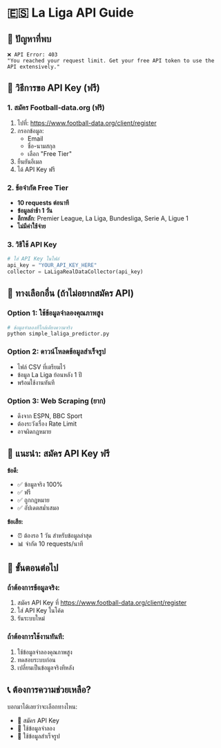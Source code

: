 # 🇪🇸 La Liga API Guide

## 🚨 ปัญหาที่พบ
```
❌ API Error: 403
"You reached your request limit. Get your free API token to use the API extensively."
```

## 🔑 วิธีการขอ API Key (ฟรี)

### 1. สมัคร Football-data.org (ฟรี)
1. ไปที่: https://www.football-data.org/client/register
2. กรอกข้อมูล:
   - Email
   - ชื่อ-นามสกุล
   - เลือก "Free Tier"
3. ยืนยันอีเมล
4. ได้ API Key ฟรี

### 2. ข้อจำกัด Free Tier
- **10 requests ต่อนาที**
- **ข้อมูลล่าช้า 1 วัน**
- **ลีกหลัก**: Premier League, La Liga, Bundesliga, Serie A, Ligue 1
- **ไม่มีค่าใช้จ่าย**

### 3. วิธีใช้ API Key
```python
# ใส่ API Key ในไฟล์
api_key = "YOUR_API_KEY_HERE"
collector = LaLigaRealDataCollector(api_key)
```

## 🔄 ทางเลือกอื่น (ถ้าไม่อยากสมัคร API)

### Option 1: ใช้ข้อมูลจำลองคุณภาพสูง
```python
# ข้อมูลจำลองที่ใกล้เคียงความจริง
python simple_laliga_predictor.py
```

### Option 2: ดาวน์โหลดข้อมูลสำเร็จรูป
- ไฟล์ CSV ที่เตรียมไว้
- ข้อมูล La Liga ย้อนหลัง 1 ปี
- พร้อมใช้งานทันที

### Option 3: Web Scraping (ยาก)
- ดึงจาก ESPN, BBC Sport
- ต้องระวังเรื่อง Rate Limit
- อาจผิดกฎหมาย

## 🎯 แนะนำ: สมัคร API Key ฟรี

**ข้อดี:**
- ✅ ข้อมูลจริง 100%
- ✅ ฟรี
- ✅ ถูกกฎหมาย
- ✅ อัปเดตสม่ำเสมอ

**ข้อเสีย:**
- ⏰ ต้องรอ 1 วัน สำหรับข้อมูลล่าสุด
- 📊 จำกัด 10 requests/นาที

## 🚀 ขั้นตอนต่อไป

### ถ้าต้องการข้อมูลจริง:
1. สมัคร API Key ที่ https://www.football-data.org/client/register
2. ใส่ API Key ในโค้ด
3. รันระบบใหม่

### ถ้าต้องการใช้งานทันที:
1. ใช้ข้อมูลจำลองคุณภาพสูง
2. ทดสอบระบบก่อน
3. เปลี่ยนเป็นข้อมูลจริงทีหลัง

## 📞 ต้องการความช่วยเหลือ?
บอกมาได้เลยว่าจะเลือกทางไหน:
- 🔑 สมัคร API Key
- 🎲 ใช้ข้อมูลจำลอง
- 📁 ใช้ข้อมูลสำเร็จรูป
